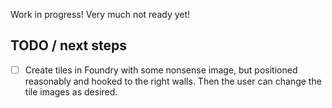 Work in progress!  Very much not ready yet!

## TODO / next steps

- [ ] Create tiles in Foundry with some nonsense image,
      but positioned reasonably and hooked to the right walls.
      Then the user can change the tile images as desired.

